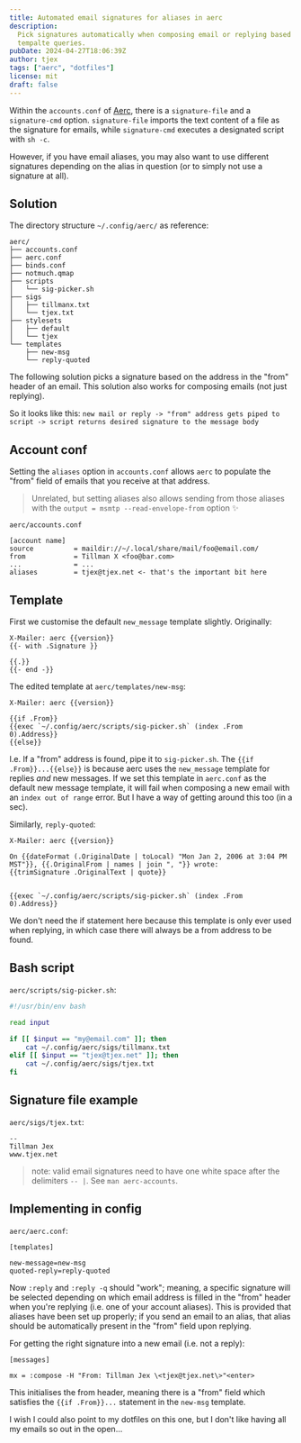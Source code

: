 ```yaml
---
title: Automated email signatures for aliases in aerc
description:
  Pick signatures automatically when composing email or replying based on
  tempalte queries.
pubDate: 2024-04-27T18:06:39Z
author: tjex
tags: ["aerc", "dotfiles"]
license: mit
draft: false
---
```


Within the `accounts.conf` of [Aerc](https://git.sr.ht/~rjarry/aerc), there is a
`signature-file` and a `signature-cmd` option. `signature-file` imports the text
content of a file as the signature for emails, while `signature-cmd` executes a
designated script with `sh -c`.

However, if you have email aliases, you may also want to use different
signatures depending on the alias in question (or to simply not use a signature
at all).

## Solution

The directory structure `~/.config/aerc/` as reference:

```tree
aerc/
├── accounts.conf
├── aerc.conf
├── binds.conf
├── notmuch.qmap
├── scripts
│   └── sig-picker.sh
├── sigs
│   ├── tillmanx.txt
│   └── tjex.txt
├── stylesets
│   ├── default
│   └── tjex
└── templates
    ├── new-msg
    └── reply-quoted
```

The following solution picks a signature based on the address in the "from"
header of an email. This solution also works for composing emails (not just
replying).

So it looks like this:
`new mail or reply -> "from" address gets piped to script -> script returns desired signature to the message body`

## Account conf

Setting the `aliases` option in `accounts.conf` allows `aerc` to populate the
"from" field of emails that you receive at that address.

> Unrelated, but setting aliases also allows sending from those aliases with the
> `output = msmtp --read-envelope-from` option ✨

`aerc/accounts.conf`

```
[account name]
source          = maildir://~/.local/share/mail/foo@email.com/
from            = Tillman X <foo@bar.com>
...             = ...
aliases         = tjex@tjex.net <- that's the important bit here
```

## Template

First we customise the default `new_message` template slightly. Originally:

```text
X-Mailer: aerc {{version}}
{{- with .Signature }}

{{.}}
{{- end -}}

```

The edited template at `aerc/templates/new-msg`:

```text
X-Mailer: aerc {{version}}

{{if .From}}
{{exec `~/.config/aerc/scripts/sig-picker.sh` (index .From 0).Address}}
{{else}}
```

I.e. If a "from" address is found, pipe it to `sig-picker.sh`. The
`{{if .From}}...{{else}}` is because aerc uses the `new_message` template for
replies _and_ new messages. If we set this template in `aerc.conf` as the
default new message template, it will fail when composing a new email with an
`index out of range` error. But I have a way of getting around this too (in a
sec).

Similarly, `reply-quoted`:

```
X-Mailer: aerc {{version}}

On {{dateFormat (.OriginalDate | toLocal) "Mon Jan 2, 2006 at 3:04 PM MST"}}, {{.OriginalFrom | names | join ", "}} wrote:
{{trimSignature .OriginalText | quote}}


{{exec `~/.config/aerc/scripts/sig-picker.sh` (index .From 0).Address}}
```

We don't need the if statement here because this template is only ever used when
replying, in which case there will always be a from address to be found.

## Bash script

`aerc/scripts/sig-picker.sh`:
```bash
#!/usr/bin/env bash

read input

if [[ $input == "my@email.com" ]]; then
    cat ~/.config/aerc/sigs/tillmanx.txt
elif [[ $input == "tjex@tjex.net" ]]; then
    cat ~/.config/aerc/sigs/tjex.txt
fi
```

## Signature file example

`aerc/sigs/tjex.txt`:

```
--
Tillman Jex
www.tjex.net

```

> note: valid email signatures need to have one white space after the delimiters
> `-- |`. See `man aerc-accounts`.

## Implementing in config

`aerc/aerc.conf`:

```
[templates]

new-message=new-msg
quoted-reply=reply-quoted
```

Now `:reply` and `:reply -q` should "work"; meaning, a specific signature will
be selected depending on which email address is filled in the "from" header when
you're replying (i.e. one of your account aliases). This is provided that
aliases have been set up properly; if you send an email to an alias, that alias
should be automatically present in the "from" field upon replying.

For getting the right signature into a new email (i.e. not a reply):

```
[messages]

mx = :compose -H "From: Tillman Jex \<tjex@tjex.net\>"<enter>
```

This initialises the from header, meaning there is a "from" field which
satisfies the `{{if .From}}...` statement in the `new-msg` template.

I wish I could also point to my dotfiles on this one, but I don't like having
all my emails so out in the open...
